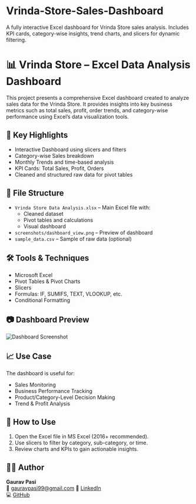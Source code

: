 # Vrinda-Store-Sales-Dashboard
A fully interactive Excel dashboard for Vrinda Store sales analysis. Includes KPI cards, category-wise insights, trend charts, and slicers for dynamic filtering.

# 📊 Vrinda Store – Excel Data Analysis Dashboard

This project presents a comprehensive Excel dashboard created to analyze sales data for the Vrinda Store. It provides insights into key business metrics such as total sales, profit, order trends, and category-wise performance using Excel’s data visualization tools.

## 🧠 Key Highlights

- Interactive Dashboard using slicers and filters
- Category-wise Sales breakdown
- Monthly Trends and time-based analysis
- KPI Cards: Total Sales, Profit, Orders
- Cleaned and structured raw data for pivot tables

## 📁 File Structure

- `Vrinda Store Data Analysis.xlsx` – Main Excel file with:
  - Cleaned dataset
  - Pivot tables and calculations
  - Visual dashboard
- `screenshots/dashboard_view.png` – Preview of dashboard
- `sample_data.csv` – Sample of raw data (optional)

## 🛠️ Tools & Techniques

- Microsoft Excel
- Pivot Tables & Pivot Charts
- Slicers
- Formulas: IF, SUMIFS, TEXT, VLOOKUP, etc.
- Conditional Formatting

## 📷 Dashboard Preview

![Dashboard Screenshot](screenshots/dashboard_view.png)

## 📈 Use Case

The dashboard is useful for:
- Sales Monitoring
- Business Performance Tracking
- Product/Category-Level Decision Making
- Trend & Profit Analysis

## 🧪 How to Use

1. Open the Excel file in MS Excel (2016+ recommended).
2. Use slicers to filter by category, sub-category, or time.
3. Review charts and KPIs to gain actionable insights.

## 👨‍💻 Author

**Gaurav Pasi**  
📧 gauravpasi99@gmail.com 
🔗 [LinkedIn](https://www.linkedin.com/in/gaurav-pasi-53565a222/)  
💻 [GitHub](https://github.com/GauravPasi10423)
